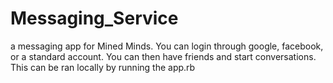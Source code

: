 # Messaging_Service

a messaging app for Mined Minds. You can login through google, facebook, or a standard account. You can then have friends and start conversations. This can be ran locally by running the app.rb

